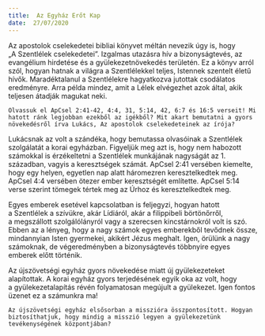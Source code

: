 ```yaml
---
title:  Az Egyház Erőt Kap
date:  27/07/2020
---
```


Az apostolok cselekedetei bibliai könyvet méltán nevezik úgy is, hogy „A Szentlélek cselekedetei”. Izgalmas utazásra hív a bizonyságtevés, az evangélium hirdetése és a gyülekezetnövekedés területén. Ez a könyv arról szól, hogyan hatnak a világra a Szentlélekkel teljes, Istennek szentelt életű hívők. Maradéktalanul a Szentlélekre hagyatkozva jutottak csodálatos eredményre. Arra példa mindez, amit a Lélek elvégezhet azok által, akik teljesen átadják magukat neki.

`Olvassuk el ApCsel 2:41-42, 4:4, 31, 5:14, 42, 6:7 és 16:5 verseit! Mi hatott ránk legjobban ezekből az igékből? Mit akart bemutatni a gyors növekedésről írva Lukács, Az apostolok cselekedeteinek az írója?`

Lukácsnak az volt a szándéka, hogy bemutassa olvasóinak a Szentlélek szolgálatát a korai egyházban. Figyeljük meg azt is, hogy nem habozott számokkal is érzékeltetni a Szentlélek munkájának nagyságát az 1. században, vagyis a keresztségek számát. ApCsel 2:41 versében kiemelte, hogy egy helyen, egyetlen nap alatt háromezren keresztelkedtek meg. ApCsel 4:4 versében ötezer ember keresztségét említette. ApCsel 5:14 verse szerint tömegek tértek meg az Úrhoz és keresztelkedtek meg.

Egyes emberek esetével kapcsolatban is feljegyzi, hogyan hatott a Szentlélek a szívükre, akár Lídiáról, akár a filippibeli börtönőrről, a megszállott szolgálólányról vagy a szerecsen kincstárnokról volt is szó. Ebben az a lényeg, hogy a nagy számok egyes emberekből tevődnek össze, mindannyian Isten gyermekei, akikért Jézus meghalt. Igen, örülünk a nagy számoknak, de végeredményben a bizonyságtevés többnyire egyes emberek előtt történik.

Az újszövetségi egyház gyors növekedése miatt új gyülekezeteket alapítottak. A korai egyház gyors terjedésének egyik oka az volt, hogy a gyülekezet­alapítás révén folyamatosan megújult a gyülekezet. Igen fontos üzenet ez a számunkra ma!

`Az újszövetségi egyház elsősorban a misszióra összpontosított. Hogyan biztosíthatjuk, hogy mindig a misszió legyen a gyülekezetünk tevékenységének központjában?`